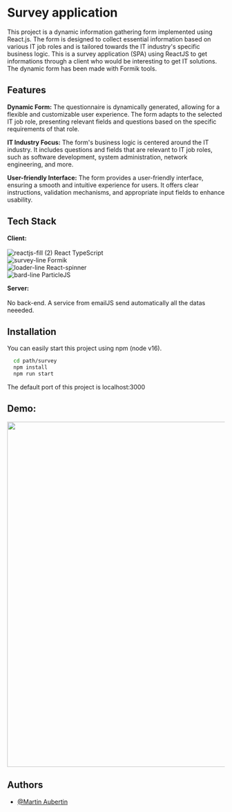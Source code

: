 
#  Survey application 

This project is a dynamic information gathering form implemented using React.js. The form is designed to collect essential information based on various IT job roles and is tailored towards the IT industry's specific business logic.
This is a survey application (SPA) using ReactJS to get informations through a client who would be interesting to get IT solutions. The dynamic form has been made with Formik tools.


## Features 

**Dynamic Form:** The questionnaire is dynamically generated, allowing for a flexible and customizable user experience. The form adapts to the selected IT job role, presenting relevant fields and questions based on the specific requirements of that role.

**IT Industry Focus:** The form's business logic is centered around the IT industry. It includes questions and fields that are relevant to IT job roles, such as software development, system administration, network engineering, and more.

**User-friendly Interface:** The form provides a user-friendly interface, ensuring a smooth and intuitive experience for users. It offers clear instructions, validation mechanisms, and appropriate input fields to enhance usability. 


## Tech Stack

**Client:** <br /> <br /> 
![reactjs-fill (2)](https://github.com/MarthL/survey/assets/49653907/8cd7a90f-022f-47c1-988b-9c3c927ffae0) React TypeScript <br />
![survey-line](https://github.com/MarthL/survey/assets/49653907/68f1565f-594d-4b82-b0d4-d46088770c17) Formik <br />
![loader-line](https://github.com/MarthL/survey/assets/49653907/b9b3272c-c0ff-4485-8dfb-8525cf78dd35) React-spinner <br />
![bard-line](https://github.com/MarthL/survey/assets/49653907/8aba1d65-5120-4ea9-b542-53bf13a5d760) ParticleJS <br />

**Server:** <br /> <br /> 
No back-end. A service from emailJS send automatically all the datas neeeded.

## Installation 

You can easily start this project using npm (node v16).

```bash
  cd path/survey
  npm install
  npm run start
```


The default port of this project is localhost:3000

## Demo:
<p align="center">
  <img width="550" height="800" src="https://github.com/MarthL/survey/assets/49653907/ed97c373-7803-4059-ba0b-c09f6b18d761">
</p>


## Authors

- [@Martin Aubertin](https://github.com/MarthL/)

